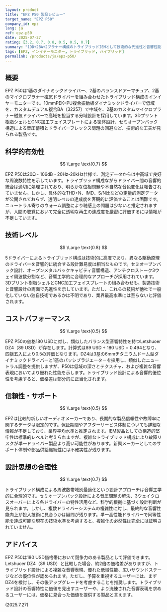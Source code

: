 ```yaml
---
layout: product
title: "EPZ P50 製品レビュー"
target_name: "EPZ P50"
company_id: epz
lang: ja
ref: epz-p50
date: 2025-07-27
rating: [3.2, 0.7, 0.8, 0.5, 0.5, 0.7]
summary: "1DD+2BA+2プラナー構成のトライブリッドIEMとして技術的な先進性と音響性能を示し、価格帯での競争力も認められる製品です。特に低域の深さとテクスチャにおいて同価格帯製品に対する優位性があります。"
tags: [EPZ, インイヤーモニター, トライブリッド, ハイブリッド]
permalink: /products/ja/epz-p50/
---
```

## 概要

EPZ P50は1基のダイナミックドライバー、2基のバランスドアーマチュア、2基のマイクロプラナー磁気ドライバーを組み合わせたトライブリッド構成のインイヤーモニターです。10mmPEK+PU複合振動板ダイナミックドライバーで低域を、カスタムデュアル複合BA（32257）で中域を、2基のカスタムマイクロプラナー磁気ドライバーで高域を担当する分域設計を採用しています。3Dプリント樹脂シェルとCNC加工フェイスプレートによる筐体設計、セミオープンバック構造による音圧蓄積とドライバーフレックス問題の回避など、技術的な工夫が見られる製品です。

## 科学的有効性

$$ \Large \text{0.7} $$

EPZ P50は20Ω・106dB・20Hz-20kHz仕様で、測定データからは中高域で良好な周波数特性を示しています。トライブリッド構成ながらドライバー間の音響的統合は適切に処理されており、明らかな位相問題や不自然な音色変化は報告されていません。しかし、具体的なTHD+N、IMD、S/N比などの定量的測定データが公開されておらず、透明レベルの達成度を客観的に評価することは困難です。ニュートラル寄りのウォーム調整により聴感上の問題は少ないと推定されますが、人間の聴覚において完全に透明な再生の達成度を厳密に評価するには情報が不足しています。

## 技術レベル

$$ \Large \text{0.8} $$

5ドライバーによるトライブリッド構成は技術的に高度であり、異なる駆動原理のドライバーを音響的に統合する設計難易度は相当なものです。セミオープンバック設計、オープンメタルバックキャビティ音響構造、アンチクロストーク3ウェイ周波数分割など、音響工学的に合理的なアプローチが採用されています。3Dプリント樹脂シェルとCNC加工フェイスプレートの組み合わせも、製造技術と音響設計の両面で先進性を示しています。ただし、これらの技術が他社で一般化していない独自技術であるかは不明であり、業界最高水準には至らないと評価されます。

## コストパフォーマンス

$$ \Large \text{0.5} $$

EPZ P50の価格180 USDに対し、類似したバランス型音響特性を持つLetshuoer DZ4（89 USD）が存在します。計算式は89 USD ÷ 180 USD = 0.494となり、四捨五入により0.5の評価となります。DZ4は3基の6mmチタニウムドーム型ダイナミックドライバーと1基のパッシブラジエーターを採用し、類似したニュートラル調整を提供しますが、P50は低域の深さとテクスチャ、および複雑な音響表現においてより優れた性能を示します。トライブリッド設計による音響的優位性を考慮すると、価格差は部分的に正当化されます。

## 信頼性・サポート

$$ \Large \text{0.5} $$

EPZは比較的新しいオーディオメーカーであり、長期的な製品信頼性や故障率に関するデータは限定的です。保証期間やアフターサービス体制についても詳細な情報が不足しており、業界平均水準と推定されます。IEM製品としての構造的堅牢性は標準的レベルと考えられますが、複雑なトライブリッド構成により故障リスクが単一ドライバー製品より高い可能性があります。新興メーカーとしてのサポート体制や部品供給継続性には不確実性が残ります。

## 設計思想の合理性

$$ \Large \text{0.7} $$

トライブリッド構成による周波数帯域別最適化という設計アプローチは音響工学的に合理的です。セミオープンバック設計による音圧問題の解決、3ウェイクロスオーバーによる各ドライバーの特性活用など、科学的根拠に基づく設計判断が見られます。しかし、複数ドライバーシステムの複雑性に対し、最終的な音響性能向上が投入技術に見合うかは疑問が残ります。単一高性能ドライバーで同等性能を達成可能な現在の技術水準を考慮すると、複雑化の必然性は完全には証明されていません。

## アドバイス

EPZ P50は180 USD価格帯において競争力のある製品として評価できます。Letshuoer DZ4（89 USD）と比較した場合、約2倍の価格差がありますが、トライブリッド設計による複雑な音響表現、優れた低域性能、広いサウンドステージなどの優位性が認められます。ただし、予算を重視するユーザーには、まずDZ4を検討し、その後アップグレードを考慮することを推奨します。トライブリッド設計の音響特性に価値を見出すユーザーや、より洗練された音響表現を求めるユーザーには、価格に見合った価値を提供する製品と言えます。

(2025.7.27)
